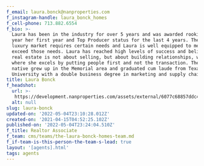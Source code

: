 ```yaml
---
f_email: laura.bonck@nanproperties.com
f_instagram-handle: laura_bonck_homes
f_cell-phone: 713.882.6554
f_bio: >-
  Laura has been in the industry for over 5 years and was awarded rookie of the
  year her first year and Top Producer status for the last 4 years. The Houston
  luxury market requires certain needs and Laura is well equipped to meet and
  exceed those needs. Laura has reached high levels of success and believes that
  real estate is not about selling, but about building relationships, which is
  where she excels by putting people first and not the transaction. The Houston
  native grew up in the Memorial area and graduated cum laude from Texas A&M
  University with a double business degree in marketing and supply chain.
title: Laura Bonck
f_headshot:
  url: >-
   https://development.nanproperties.com/assets/external/6077c68857ddc4ed2cdac85b_6026050ed0796optimized_2e6090409903a8e2661e9d8644ffb095.jpeg
  alt: null
slug: laura-bonck
updated-on: '2022-05-04T23:10:28.012Z'
created-on: '2021-04-15T04:52:25.102Z'
published-on: '2022-05-04T23:24:04.510Z'
f_title: Realtor Associate
f_team: cms/teams/the-laura-bonck-homes-team.md
f_if-team-is-this-person-the-team-s-lead: true
layout: '[agents].html'
tags: agents
---
```



